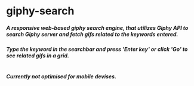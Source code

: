# giphy-search
##### A responsive web-based giphy search engine, that utilizes Giphy API to search Giphy server and fetch gifs related to the keywords entered.

##### Type the keyword in the searchbar and press 'Enter key' or click 'Go' to see related gifs in a grid.

#
##### Currently not optimised for mobile devises.

